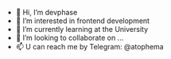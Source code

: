 - 👋 Hi, I’m devphase
- 👀 I’m interested in frontend development
- 🌱 I’m currently learning at the University
- 💞️ I’m looking to collaborate on ...
- 📫 U can reach me by Telegram: @atophema

<!---
undevuser/undevuser is a ✨ special ✨ repository because its `README.md` (this file) appears on your GitHub profile.
You can click the Preview link to take a look at your changes.
--->
